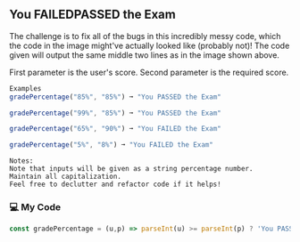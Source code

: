 ## You FAILEDPASSED the Exam


The challenge is to fix all of the bugs in this incredibly messy code, which the code in the image might've actually looked like (probably not)! The code given will output the same middle two lines as in the image shown above.

First parameter is the user's score.
Second parameter is the required score.
```js
Examples
gradePercentage("85%", "85%") ➞ "You PASSED the Exam"

gradePercentage("99%", "85%") ➞ "You PASSED the Exam"

gradePercentage("65%", "90%") ➞ "You FAILED the Exam"

gradePercentage("5%", "8%") ➞ "You FAILED the Exam"
```
```
Notes:
Note that inputs will be given as a string percentage number.
Maintain all capitalization.
Feel free to declutter and refactor code if it helps!
```
### :computer: My Code
```js
const gradePercentage = (u,p) => parseInt(u) >= parseInt(p) ? 'You PASSED the Exam' : 'You FAILED the Exam';
```
